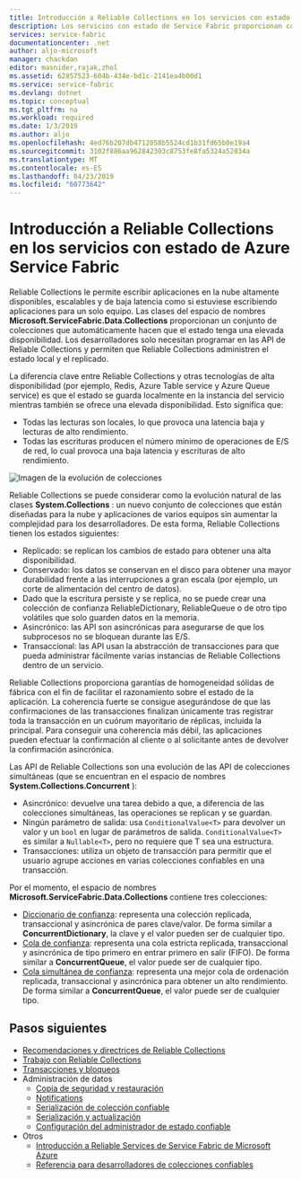 ```yaml
---
title: Introducción a Reliable Collections en los servicios con estado de Azure Service Fabric | Microsoft Docs
description: Los servicios con estado de Service Fabric proporcionan colecciones confiables que le permiten escribir aplicaciones en la nube altamente disponibles, escalables y de baja latencia.
services: service-fabric
documentationcenter: .net
author: aljo-microsoft
manager: chackdan
editor: masnider,rajak,zhol
ms.assetid: 62857523-604b-434e-bd1c-2141ea4b00d1
ms.service: service-fabric
ms.devlang: dotnet
ms.topic: conceptual
ms.tgt_pltfrm: na
ms.workload: required
ms.date: 1/3/2019
ms.author: aljo
ms.openlocfilehash: 4ed76b207db4712058b5524cd1b31fd65b0e19a4
ms.sourcegitcommit: 3102f886aa962842303c8753fe8fa5324a52834a
ms.translationtype: MT
ms.contentlocale: es-ES
ms.lasthandoff: 04/23/2019
ms.locfileid: "60773642"
---
```

# <a name="introduction-to-reliable-collections-in-azure-service-fabric-stateful-services"></a>Introducción a Reliable Collections en los servicios con estado de Azure Service Fabric

Reliable Collections le permite escribir aplicaciones en la nube altamente disponibles, escalables y de baja latencia como si estuviese escribiendo aplicaciones para un solo equipo. Las clases del espacio de nombres **Microsoft.ServiceFabric.Data.Collections** proporcionan un conjunto de colecciones que automáticamente hacen que el estado tenga una elevada disponibilidad. Los desarrolladores solo necesitan programar en las API de Reliable Collections y permiten que Reliable Collections administren el estado local y el replicado.

La diferencia clave entre Reliable Collections y otras tecnologías de alta disponibilidad (por ejemplo, Redis, Azure Table service y Azure Queue service) es que el estado se guarda localmente en la instancia del servicio mientras también se ofrece una elevada disponibilidad. Esto significa que:

* Todas las lecturas son locales, lo que provoca una latencia baja y lecturas de alto rendimiento.
* Todas las escrituras producen el número mínimo de operaciones de E/S de red, lo cual provoca una baja latencia y escrituras de alto rendimiento.

![Imagen de la evolución de colecciones](media/service-fabric-reliable-services-reliable-collections/ReliableCollectionsEvolution.png)

Reliable Collections se puede considerar como la evolución natural de las clases **System.Collections** : un nuevo conjunto de colecciones que están diseñadas para la nube y aplicaciones de varios equipos sin aumentar la complejidad para los desarrolladores. De esta forma, Reliable Collections tienen los estados siguientes:

* Replicado: se replican los cambios de estado para obtener una alta disponibilidad.
* Conservado: los datos se conservan en el disco para obtener una mayor durabilidad frente a las interrupciones a gran escala (por ejemplo, un corte de alimentación del centro de datos).
* Dado que la escritura persiste y se replica, no se puede crear una colección de confianza ReliableDictionary, ReliableQueue o de otro tipo volátiles que solo guarden datos en la memoria.
* Asincrónico: las API son asincrónicas para asegurarse de que los subprocesos no se bloquean durante las E/S.
* Transaccional: las API usan la abstracción de transacciones para que pueda administrar fácilmente varias instancias de Reliable Collections dentro de un servicio.

Reliable Collections proporciona garantías de homogeneidad sólidas de fábrica con el fin de facilitar el razonamiento sobre el estado de la aplicación.
La coherencia fuerte se consigue asegurándose de que las confirmaciones de las transacciones finalizan únicamente tras registrar toda la transacción en un cuórum mayoritario de réplicas, incluida la principal.
Para conseguir una coherencia más débil, las aplicaciones pueden efectuar la confirmación al cliente o al solicitante antes de devolver la confirmación asincrónica.

Las API de Reliable Collections son una evolución de las API de colecciones simultáneas (que se encuentran en el espacio de nombres **System.Collections.Concurrent** ):

* Asincrónico: devuelve una tarea debido a que, a diferencia de las colecciones simultáneas, las operaciones se replican y se guardan.
* Ningún parámetro de salida: usa `ConditionalValue<T>` para devolver un valor y un `bool` en lugar de parámetros de salida. `ConditionalValue<T>` es similar a `Nullable<T>`, pero no requiere que T sea una estructura.
* Transacciones: utiliza un objeto de transacción para permitir que el usuario agrupe acciones en varias colecciones confiables en una transacción.

Por el momento, el espacio de nombres **Microsoft.ServiceFabric.Data.Collections** contiene tres colecciones:

* [Diccionario de confianza](https://msdn.microsoft.com/library/azure/dn971511.aspx): representa una colección replicada, transaccional y asincrónica de pares clave/valor. De forma similar a **ConcurrentDictionary**, la clave y el valor pueden ser de cualquier tipo.
* [Cola de confianza](https://msdn.microsoft.com/library/azure/dn971527.aspx): representa una cola estricta replicada, transaccional y asincrónica de tipo primero en entrar primero en salir (FIFO). De forma similar a **ConcurrentQueue**, el valor puede ser de cualquier tipo.
* [Cola simultánea de confianza](service-fabric-reliable-services-reliable-concurrent-queue.md): representa una mejor cola de ordenación replicada, transaccional y asincrónica para obtener un alto rendimiento. De forma similar a **ConcurrentQueue**, el valor puede ser de cualquier tipo.

## <a name="next-steps"></a>Pasos siguientes

* [Recomendaciones y directrices de Reliable Collections](service-fabric-reliable-services-reliable-collections-guidelines.md)
* [Trabajo con Reliable Collections](service-fabric-work-with-reliable-collections.md)
* [Transacciones y bloqueos](service-fabric-reliable-services-reliable-collections-transactions-locks.md)
* Administración de datos
  * [Copia de seguridad y restauración](service-fabric-reliable-services-backup-restore.md)
  * [Notifications](service-fabric-reliable-services-notifications.md)
  * [Serialización de colección confiable](service-fabric-reliable-services-reliable-collections-serialization.md)
  * [Serialización y actualización](service-fabric-application-upgrade-data-serialization.md)
  * [Configuración del administrador de estado confiable](service-fabric-reliable-services-configuration.md)
* Otros
  * [Introducción a Reliable Services de Service Fabric de Microsoft Azure](service-fabric-reliable-services-quick-start.md)
  * [Referencia para desarrolladores de colecciones confiables](https://msdn.microsoft.com/library/azure/microsoft.servicefabric.data.collections.aspx)
